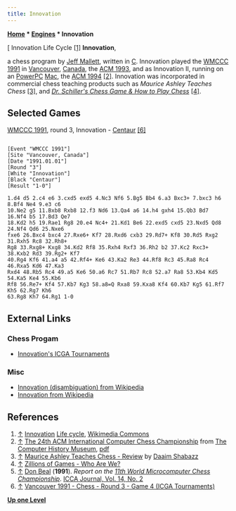 ```yaml
---
title: Innovation
---
```

**[Home](Home "Home") \* [Engines](Engines "Engines") \* Innovation**



[ Innovation Life Cycle <a id="cite-note-1" href="#cite-ref-1">[1]</a>
**Innovation**,  

a chess program by [Jeff Mallett](Jeff_Mallett "Jeff Mallett"), written in [C](C "C"). Innovation played the [WMCCC 1991](WMCCC_1991 "WMCCC 1991") in [Vancouver](https://en.wikipedia.org/wiki/Vancouver), [Canada](https://en.wikipedia.org/wiki/Canada), the [ACM 1993](ACM_1993 "ACM 1993"), 
and as Innovation II, running on an [PowerPC](PowerPC "PowerPC") [Mac](Macintosh "Macintosh"), the [ACM 1994](ACM_1994 "ACM 1994") <a id="cite-note-2" href="#cite-ref-2">[2]</a>. Innovation was incorporated in commercial chess teaching products such as *Maurice Ashley Teaches Chess* <a id="cite-note-3" href="#cite-ref-3">[3]</a>, and *[Dr. Schiller's Chess Game & How to Play Chess](Eric_Schiller#Chess_Software "Eric Schiller")* <a id="cite-note-4" href="#cite-ref-4">[4]</a>.



## Selected Games


[WMCCC 1991](WMCCC_1991 "WMCCC 1991"), round 3, Innovation - [Centaur](Centaur "Centaur") <a id="cite-note-6" href="#cite-ref-6">[6]</a>




```

[Event "WMCCC 1991"]
[Site "Vancouver, Canada"]
[Date "1991.01.01"]
[Round "3"]
[White "Innovation"]
[Black "Centaur"]
[Result "1-0"]

1.d4 d5 2.c4 e6 3.cxd5 exd5 4.Nc3 Nf6 5.Bg5 Bb4 6.a3 Bxc3+ 7.bxc3 h6 8.Bf4 Ne4 9.e3 c6 
10.Ne2 g5 11.Bxb8 Rxb8 12.f3 Nd6 13.Qa4 a6 14.h4 gxh4 15.Qb3 Bd7 16.Nf4 b5 17.Bd3 Qe7 
18.Kd2 h5 19.Rae1 Rg8 20.e4 Nc4+ 21.Kd1 Be6 22.exd5 cxd5 23.Nxd5 Qd8 24.Nf4 Qd6 25.Nxe6 
fxe6 26.Bxc4 bxc4 27.Rxe6+ Kf7 28.Rxd6 cxb3 29.Rd7+ Kf8 30.Rd5 Rxg2 31.Rxh5 Rc8 32.Rh8+ 
Rg8 33.Rxg8+ Kxg8 34.Kd2 Rf8 35.Rxh4 Rxf3 36.Rh2 b2 37.Kc2 Rxc3+ 38.Kxb2 Rd3 39.Rg2+ Kf7 
40.Rg4 Kf6 41.a4 a5 42.Rf4+ Ke6 43.Ka2 Re3 44.Rf8 Rc3 45.Ra8 Rc4 46.Rxa5 Kd6 47.Ka3 
Rxd4 48.Rb5 Rc4 49.a5 Ke6 50.a6 Rc7 51.Rb7 Rc8 52.a7 Ra8 53.Kb4 Kd5 54.Ka5 Ke4 55.Kb6 
Rf8 56.Re7+ Kf4 57.Kb7 Kg3 58.a8=Q Rxa8 59.Kxa8 Kf4 60.Kb7 Kg5 61.Rf7 Kh5 62.Rg7 Kh6 
63.Rg8 Kh7 64.Rg1 1-0

```

## External Links


### Chess Progam


* [Innovation's ICGA Tournaments](https://www.game-ai-forum.org/icga-tournaments/program.php?id=311)


### Misc


* [Innovation (disambiguation) from Wikipedia](https://en.wikipedia.org/wiki/Innovation_%28disambiguation%29)
* [Innovation from Wikipedia](https://en.wikipedia.org/wiki/Innovation)


## References


1. <a id="cite-ref-1" href="#cite-note-1">↑</a> [Innovation](https://en.wikipedia.org/wiki/Innovation) [Life cycle](https://en.wikipedia.org/wiki/Life_cycle), [Wikimedia Commons](https://en.wikipedia.org/wiki/Wikimedia_Commons)
2. <a id="cite-ref-2" href="#cite-note-2">↑</a> [The 24th ACM International Computer Chess Championship](http://www.computerhistory.org/chess/full_record.php?iid=doc-431614f6cceea) from [The Computer History Museum](The_Computer_History_Museum "The Computer History Museum"), [pdf](http://archive.computerhistory.org/projects/chess/related_materials/text/3-1%20and%203-2%20and%203-3%20and%204-3.1994_24th_ICCC/1994%20ICCC.062303013.sm.pdf)
3. <a id="cite-ref-3" href="#cite-note-3">↑</a> [Maurice Ashley Teaches Chess - Review](http://www.thechessdrum.net/MAshleyCD.html) by [Daaim Shabazz](http://www.thechessdrum.net/blog/author/admin/)
4. <a id="cite-ref-4" href="#cite-note-4">↑</a> [Zillions of Games - Who Are We?](http://www.zillions-of-games.com/whoarewe.html)
5. <a id="cite-ref-5" href="#cite-note-5">↑</a> [Don Beal](Don_Beal "Don Beal") (**1991**). *Report on the [11th World Microcomputer Chess Championship](WMCCC_1991 "WMCCC 1991")*. [ICCA Journal, Vol. 14, No. 2](ICGA_Journal#14_2 "ICGA Journal")
6. <a id="cite-ref-6" href="#cite-note-6">↑</a> [Vancouver 1991 - Chess - Round 3 - Game 4 (ICGA Tournaments)](https://www.game-ai-forum.org/icga-tournaments/round.php?tournament=59&round=3&id=4)

**[Up one Level](Engines "Engines")**







 
